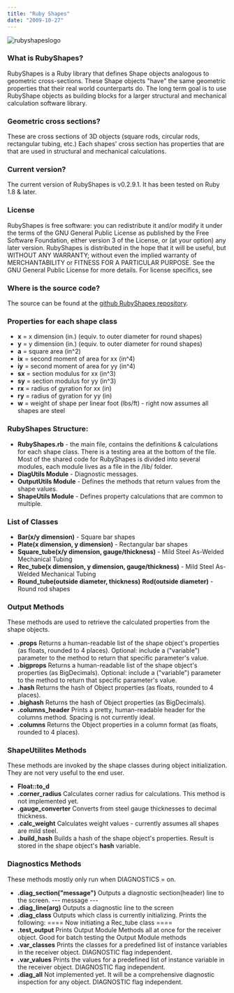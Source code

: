 ```yaml
---
title: "Ruby Shapes"
date: "2009-10-27"
---
```


![rubyshapeslogo](/img/rubyshapeslogo.png)

### What is RubyShapes?

RubyShapes is a Ruby library that defines Shape objects analogous to geometric cross-sections. These Shape objects "have" the same geometric properties that their real world counterparts do. The long term goal is to use RubyShape objects as building blocks for a larger structural and mechanical calculation software library.

### Geometric cross sections?

These are cross sections of 3D objects (square rods, circular rods, rectangular tubing, etc.) Each shapes' cross section has properties that are that are used in structural and mechanical calculations.

### Current version?

The current version of RubyShapes is v0.2.9.1. It has been tested on Ruby 1.8 & later.

### License

RubyShapes is free software: you can redistribute it and/or modify it under the terms of the GNU General Public License as published by the Free Software Foundation, either version 3 of the License, or (at your option) any later version. RubyShapes is distributed in the hope that it will be useful, but WITHOUT ANY WARRANTY; without even the implied warranty of MERCHANTABILITY or FITNESS FOR A PARTICULAR PURPOSE. See the GNU General Public License for more details. For license specifics, see

### Where is the source code?

The source can be found at the [github RubyShapes repository](http://github.com/mdjordan/RubyShapes/tree/master).

### Properties for each shape class

* **x** = x dimension (in.) (equiv. to outer diameter for round shapes)
* **y** = y dimension (in.) (equiv. to outer diameter for round shapes)
* **a** = square area (in^2)
* **ix** = second moment of area for xx (in^4)
* **iy** = second moment of area for yy (in^4)
* **sx** = section modulus for xx (in^3)
* **sy** = section modulus for yy (in^3)
* **rx** = radius of gyration for xx (in)
* **ry** = radius of gyration for yy (in)
* **w** = weight of shape per linear foot (lbs/ft) - right now assumes all shapes are steel

### RubyShapes Structure:

* **RubyShapes.rb** - the main file, contains the definitions & calculations for each shape class. There is a testing area at the bottom of the file. Most of the shared code for RubyShapes is divided into several modules, each module lives as a file in the /lib/ folder.
* **DiagUtils Module** - Diagnostic messages.
* **OutputUtils Module** - Defines the methods that return values from the shape values.
* **ShapeUtils Module** - Defines property calculations that are common to multiple.

### List of Classes

* **Bar(x/y dimension)** - Square bar shapes
* **Plate(x dimension, y dimension)** - Rectangular bar shapes
* **Square\_tube(x/y dimension, gauge/thickness)** - Mild Steel As-Welded Mechanical Tubing
* **Rec\_tube(x dimension, y dimension, gauge/thickness)** - Mild Steel As-Welded Mechanical Tubing
* **Round\_tube(outside diameter, thickness)** **Rod(outside diameter)** - Round rod shapes

### Output Methods

These methods are used to retrieve the calculated properties from the shape objects.

* **.props** Returns a human-readable list of the shape object's properties (as floats, rounded to 4 places). Optional: include a ("variable") parameter to the method to return that specific parameter's value.
* **.bigprops** Returns a human-readable list of the shape object's properties (as BigDecimals). Optional: include a ("variable") parameter to the method to return that specific parameter's value.
* **.hash** Returns the hash of Object properties (as floats, rounded to 4 places).
* **.bighash** Returns the hash of Object properties (as BigDecimals).
* **.columns\_header** Prints a pretty, human-readable header for the columns method. Spacing is not currently ideal.
* **.columns** Returns the Object properties in a column format (as floats, rounded to 4 places).

### ShapeUtilites Methods

These methods are invoked by the shape classes during object initialization. They are not very useful to the end user.

* **Float::to\_d**
* **.corner\_radius** Calculates corner radius for calculations. This method is not implemented yet.
* **.gauge\_converter** Converts from steel gauge thicknesses to decimal thickness.
* **.calc\_weight** Calculates weight values - currently assumes all shapes are mild steel.
* **.build\_hash** Builds a hash of the shape object's properties. Result is stored in the shape object's **hash** variable.

### Diagnostics Methods

These methods mostly only run when DIAGNOSTICS = on.

* **.diag\_section("message")** Outputs a diagnostic section(header) line to the screen. --- message ---
* **.diag\_line(arg)** Outputs a diagnostic line to the screen
* **.diag\_class** Outputs which class is currently initializing. Prints the following: ==== Now initiating a Rec\_tube class ====
* **.test\_output** Prints Output Module Methods all at once for the receiver object. Good for batch testing the Output Module methods
* **.var\_classes** Prints the classes for a predefined list of instance variables in the receiver object. DIAGNOSTIC flag independent.
* **.var\_values** Prints the values for a predefined list of instance variable in the receiver object. DIAGNOSTIC flag independent.
* **.diag\_all** Not implemented yet. It will be a comprehensive diagnostic inspection for any object. DIAGNOSTIC flag independent.
